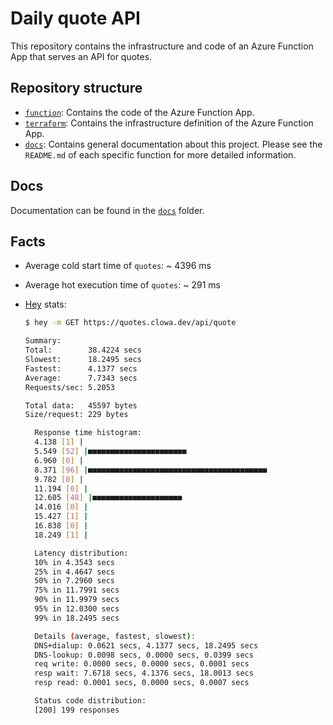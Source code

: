 # Daily quote API

This repository contains the infrastructure and code of an Azure Function App that serves an API for quotes.

## Repository structure

- [`function`](./function/README.md): Contains the code of the Azure Function App.
- [`terraform`](./terraform/README.md): Contains the infrastructure definition of the Azure Function App.
- [`docs`](./docs/README.md): Contains general documentation about this project. Please see the `README.md` of each specific function for more detailed information.

## Docs

Documentation can be found in the [`docs`](./docs/README.md) folder.

## Facts

- Average cold start time of `quotes`: ~ 4396 ms
- Average hot execution time of `quotes`: ~ 291 ms
- [Hey](https://github.com/rakyll/hey) stats:

  ```bash
  $ hey -m GET https://quotes.clowa.dev/api/quote

  Summary:
  Total:        38.4224 secs
  Slowest:      18.2495 secs
  Fastest:      4.1377 secs
  Average:      7.7343 secs
  Requests/sec: 5.2053

  Total data:   45597 bytes
  Size/request: 229 bytes

    Response time histogram:
    4.138 [1] |
    5.549 [52] |■■■■■■■■■■■■■■■■■■■■■■
    6.960 [0] |
    8.371 [96] |■■■■■■■■■■■■■■■■■■■■■■■■■■■■■■■■■■■■■■■■
    9.782 [0] |
    11.194 [0] |
    12.605 [48] |■■■■■■■■■■■■■■■■■■■■
    14.016 [0] |
    15.427 [1] |
    16.838 [0] |
    18.249 [1] |

    Latency distribution:
    10% in 4.3543 secs
    25% in 4.4647 secs
    50% in 7.2960 secs
    75% in 11.7991 secs
    90% in 11.9979 secs
    95% in 12.0300 secs
    99% in 18.2495 secs

    Details (average, fastest, slowest):
    DNS+dialup: 0.0621 secs, 4.1377 secs, 18.2495 secs
    DNS-lookup: 0.0098 secs, 0.0000 secs, 0.0399 secs
    req write: 0.0000 secs, 0.0000 secs, 0.0001 secs
    resp wait: 7.6718 secs, 4.1376 secs, 18.0013 secs
    resp read: 0.0001 secs, 0.0000 secs, 0.0007 secs

    Status code distribution:
    [200] 199 responses
  ```
